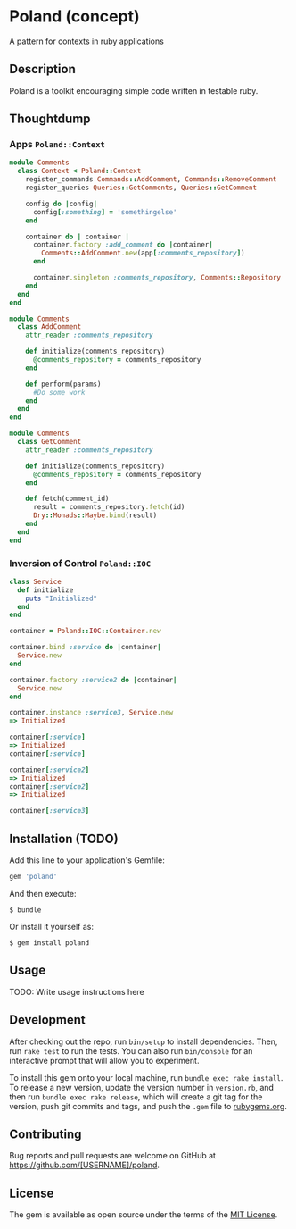 # Poland (concept)

A pattern for contexts in ruby applications

## Description

Poland is a toolkit encouraging simple code written in testable ruby.

## Thoughtdump

### Apps `Poland::Context`

```rb
module Comments
  class Context < Poland::Context
    register_commands Commands::AddComment, Commands::RemoveComment
    register_queries Queries::GetComments, Queries::GetComment

    config do |config|
      config[:something] = 'somethingelse'
    end

    container do | container |
      container.factory :add_comment do |container|
        Comments::AddComment.new(app[:comments_repository])
      end

      container.singleton :comments_repository, Comments::Repository
    end
  end
end

module Comments
  class AddComment
    attr_reader :comments_repository

    def initialize(comments_repository)
      @comments_repository = comments_repository
    end

    def perform(params)
      #Do some work
    end
  end
end

module Comments
  class GetComment
    attr_reader :comments_repository

    def initialize(comments_repository)
      @comments_repository = comments_repository
    end

    def fetch(comment_id)
      result = comments_repository.fetch(id)
      Dry::Monads::Maybe.bind(result)
    end
  end
end
```

### Inversion of Control `Poland::IOC`

```rb
class Service
  def initialize
    puts "Initialized"
  end
end

container = Poland::IOC::Container.new

container.bind :service do |container|
  Service.new
end

container.factory :service2 do |container|
  Service.new
end

container.instance :service3, Service.new
=> Initialized

container[:service]
=> Initialized
container[:service]

container[:service2]
=> Initialized
container[:service2]
=> Initialized

container[:service3]
```

## Installation (TODO)

Add this line to your application's Gemfile:

```ruby
gem 'poland'
```

And then execute:

    $ bundle

Or install it yourself as:

    $ gem install poland

## Usage

TODO: Write usage instructions here

## Development

After checking out the repo, run `bin/setup` to install dependencies. Then, run `rake test` to run the tests. You can also run `bin/console` for an interactive prompt that will allow you to experiment.

To install this gem onto your local machine, run `bundle exec rake install`. To release a new version, update the version number in `version.rb`, and then run `bundle exec rake release`, which will create a git tag for the version, push git commits and tags, and push the `.gem` file to [rubygems.org](https://rubygems.org).

## Contributing

Bug reports and pull requests are welcome on GitHub at https://github.com/[USERNAME]/poland.

## License

The gem is available as open source under the terms of the [MIT License](http://opensource.org/licenses/MIT).
